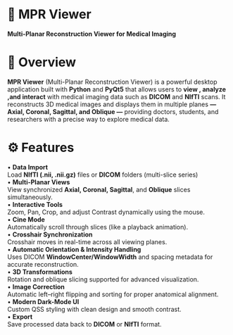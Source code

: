 # 🩻 MPR Viewer
**Multi-Planar Reconstruction Viewer for Medical Imaging**
# 🧠 Overview
**MPR Viewer** (Multi-Planar Reconstruction Viewer) is a powerful desktop application built with **Python** and **PyQt5** that allows users to **view , analyze ,and interact** with medical imaging data such as **DICOM** and **NIfTI** scans.
It reconstructs 3D medical images and displays them in multiple planes **— Axial, Coronal, Sagittal, and Oblique —** providing doctors, students, and researchers with a precise way to explore medical data.
# ⚙️ Features
• **Data Import**   
Load **NIfTI (.nii, .nii.gz)** files or **DICOM** folders (multi-slice series)     
• **Multi-Planar Views**       
View synchronized **Axial, Coronal, Sagittal**, and **Oblique** slices simultaneously.         
• **Interactive Tools**         
Zoom, Pan, Crop, and adjust Contrast dynamically using the mouse.          
• **Cine Mode**          
Automatically scroll through slices (like a playback animation).      
• **Crosshair Synchronization**       
Crosshair moves in real-time across all viewing planes.        
• **Automatic Orientation & Intensity Handling**           
Uses DICOM **WindowCenter/WindowWidth** and spacing metadata for accurate reconstruction.       
• **3D Transformations**        
Rotation and oblique slicing supported for advanced visualization.       
• **Image Correction**        
Automatic left–right flipping and sorting for proper anatomical alignment.       
• **Modern Dark-Mode UI**         
Custom QSS styling with clean design and smooth contrast.        
• **Export**       
Save processed data back to **DICOM** or **NIfTI** format.        
